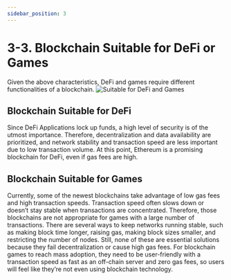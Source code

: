 ```yaml
---
sidebar_position: 3
---
```


# 3-3. Blockchain Suitable for DeFi or Games
Given the above characteristics, DeFi and games require different functionalities of a blockchain.
![Suitable for DeFi and Games](/img/docs/whitepaper/problems/suitable-blockchain.png)

## Blockchain Suitable for DeFi
Since DeFi Applications lock up funds, a high level of security is of the utmost importance. Therefore, decentralization and data availability are prioritized, and network stability and transaction speed are less important due to low transaction volume.
At this point, Ethereum is a promising blockchain for DeFi, even if gas fees are high.

## Blockchain Suitable for Games
Currently, some of the newest blockchains take advantage of low gas fees and high transaction speeds. Transaction speed often slows down or doesn’t stay stable when transactions are concentrated. Therefore, those blockchains are not appropriate for games with a large number of transactions. There are several ways to keep networks running stable, such as making block time longer, raising gas, making block sizes smaller, and restricting the number of nodes. Still, none of these are essential solutions because they fail decentralization or cause high gas fees. For blockchain games to reach mass adoption, they need to be user-friendly with a transaction speed as fast as an off-chain server and zero gas fees, so users will feel like they’re not even using blockchain technology.
